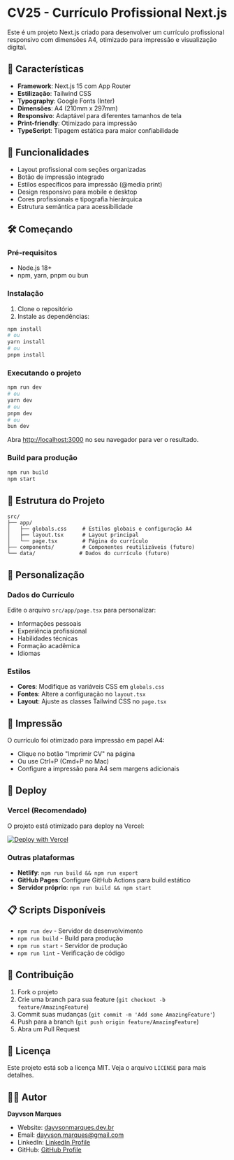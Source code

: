 # CV25 - Currículo Profissional Next.js

Este é um projeto Next.js criado para desenvolver um currículo profissional responsivo com dimensões A4, otimizado para impressão e visualização digital.

## 🚀 Características

- **Framework**: Next.js 15 com App Router
- **Estilização**: Tailwind CSS
- **Typography**: Google Fonts (Inter)
- **Dimensões**: A4 (210mm x 297mm) 
- **Responsivo**: Adaptável para diferentes tamanhos de tela
- **Print-friendly**: Otimizado para impressão
- **TypeScript**: Tipagem estática para maior confiabilidade

## 🎯 Funcionalidades

- Layout profissional com seções organizadas
- Botão de impressão integrado
- Estilos específicos para impressão (@media print)
- Design responsivo para mobile e desktop
- Cores profissionais e tipografia hierárquica
- Estrutura semântica para acessibilidade

## 🛠️ Começando

### Pré-requisitos

- Node.js 18+ 
- npm, yarn, pnpm ou bun

### Instalação

1. Clone o repositório
2. Instale as dependências:

```bash
npm install
# ou
yarn install
# ou
pnpm install
```

### Executando o projeto

```bash
npm run dev
# ou
yarn dev
# ou
pnpm dev
# ou
bun dev
```

Abra [http://localhost:3000](http://localhost:3000) no seu navegador para ver o resultado.

### Build para produção

```bash
npm run build
npm start
```

## 📁 Estrutura do Projeto

```
src/
├── app/
│   ├── globals.css     # Estilos globais e configuração A4
│   ├── layout.tsx      # Layout principal
│   └── page.tsx        # Página do currículo
├── components/         # Componentes reutilizáveis (futuro)
└── data/              # Dados do currículo (futuro)
```

## 🎨 Personalização

### Dados do Currículo

Edite o arquivo `src/app/page.tsx` para personalizar:
- Informações pessoais
- Experiência profissional  
- Habilidades técnicas
- Formação acadêmica
- Idiomas

### Estilos

- **Cores**: Modifique as variáveis CSS em `globals.css`
- **Fontes**: Altere a configuração no `layout.tsx`
- **Layout**: Ajuste as classes Tailwind CSS no `page.tsx`

## 📄 Impressão

O currículo foi otimizado para impressão em papel A4:
- Clique no botão "Imprimir CV" na página
- Ou use Ctrl+P (Cmd+P no Mac)
- Configure a impressão para A4 sem margens adicionais

## 🚀 Deploy

### Vercel (Recomendado)

O projeto está otimizado para deploy na Vercel:

[![Deploy with Vercel](https://vercel.com/button)](https://vercel.com/new/clone?repository-url=https://github.com/seu-usuario/cv25-next)

### Outras plataformas

- **Netlify**: `npm run build && npm run export`
- **GitHub Pages**: Configure GitHub Actions para build estático
- **Servidor próprio**: `npm run build && npm start`

## 📋 Scripts Disponíveis

- `npm run dev` - Servidor de desenvolvimento
- `npm run build` - Build para produção
- `npm run start` - Servidor de produção
- `npm run lint` - Verificação de código

## 🤝 Contribuição

1. Fork o projeto
2. Crie uma branch para sua feature (`git checkout -b feature/AmazingFeature`)
3. Commit suas mudanças (`git commit -m 'Add some AmazingFeature'`)
4. Push para a branch (`git push origin feature/AmazingFeature`)
5. Abra um Pull Request

## 📄 Licença

Este projeto está sob a licença MIT. Veja o arquivo `LICENSE` para mais detalhes.

## 👨‍💻 Autor

**Dayvson Marques**
- Website: [dayvsonmarques.dev.br](https://dayvsonmarques.dev.br)
- Email: dayvson.marques@gmail.com
- LinkedIn: [LinkedIn Profile](https://linkedin.com/in/dayvsonmarques)
- GitHub: [GitHub Profile](https://github.com/dayvsonmarques)
